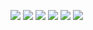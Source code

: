 <a href="https://codeclimate.com/github/codeclimate/codeclimate/maintainability"><img src="https://api.codeclimate.com/v1/badges/a99a88d28ad37a79dbf6/maintainability" /></a>
<a href="https://codeclimate.com/github/codeclimate/codeclimate/test_coverage"><img src="https://api.codeclimate.com/v1/badges/a99a88d28ad37a79dbf6/test_coverage" /></a>
<a href="https://travis-ci.org/AlexanderMalikh/backend-project-lvl1.svg?branch=master"><img src="https://travis-ci.org/AlexanderMalikh/backend-project-lvl1.svg?branch=master" /></a>
<a href="https://asciinema.org/a/266678" target="_blank"><img src="https://asciinema.org/a/266678.svg" /></a>
<a href="https://asciinema.org/a/lkGY5S3w5qUvCrYi5LESIZP8W" target="_blank"><img src="https://asciinema.org/a/lkGY5S3w5qUvCrYi5LESIZP8W.svg" /></a>
<a href="https://asciinema.org/a/iwqIIa7otoc1NZmGGMoWgu2d1" target="_blank"><img src="https://asciinema.org/a/iwqIIa7otoc1NZmGGMoWgu2d1.svg" /></a>
